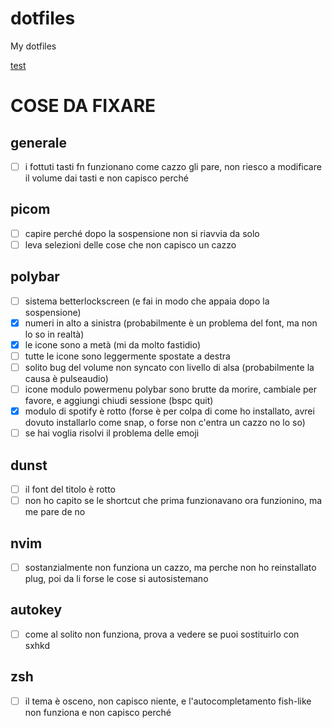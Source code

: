 # dotfiles
My dotfiles

[test](./purpwallpaper.jpg)

# COSE DA FIXARE

## generale

- [ ] i fottuti tasti fn funzionano come cazzo gli pare, non riesco a modificare il volume dai tasti e non capisco perché

## picom

- [ ] capire perché dopo la sospensione non si riavvia da solo
- [ ] leva selezioni delle cose che non capisco un cazzo

## polybar

- [ ] sistema betterlockscreen (e fai in modo che appaia dopo la sospensione)
- [x] numeri in alto a sinistra (probabilmente è un problema del font, ma non lo so in realtà)
- [x] le icone sono a metà (mi da molto fastidio)
- [ ] tutte le icone sono leggermente spostate a destra
- [ ] solito bug del volume non syncato con livello di alsa (probabilmente la causa è pulseaudio)
- [ ] icone modulo powermenu polybar sono brutte da morire, cambiale per favore, e aggiungi chiudi sessione (bspc quit)
- [x] modulo di spotify è rotto (forse è per colpa di come ho installato, avrei dovuto installarlo come snap, o forse non c'entra un cazzo no lo so)
- [ ] se hai voglia risolvi il problema delle emoji

## dunst

- [ ] il font del titolo è rotto
- [ ] non ho capito se le shortcut che prima funzionavano ora funzionino, ma me pare de no

## nvim

- [ ] sostanzialmente non funziona un cazzo, ma perche non ho reinstallato plug, poi da li forse le cose si autosistemano

## autokey

- [ ] come al solito non funziona, prova a vedere se puoi sostituirlo con sxhkd

## zsh

- [ ] il tema è osceno, non capisco niente, e l'autocompletamento fish-like non funziona e non capisco perché
